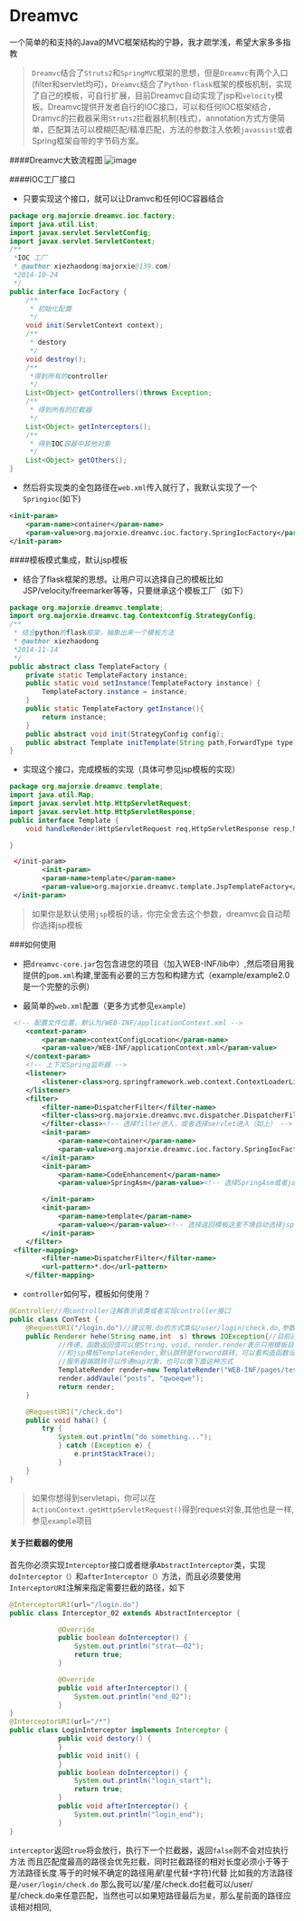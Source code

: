 Dreamvc
=================================== 
一个简单的和支持的Java的MVC框架结构的宁静，我才疏学浅，希望大家多多指教
>`Dreamvc`结合了`Struts2`和`SpringMVC`框架的思想，但是`Dreamvc`有两个入口(filter和servlet均可)，`Dreamvc`结合了`Python-flask`框架的模板机制，实现了自己的模板，可自行扩展，目前Dreamvc自动实现了jsp和`velocity`模板。Dreamvc提供开发者自行的IOC接口，可以和任何IOC框架结合，Dramvc的拦截器采用`Struts2`拦截器机制(栈式)，annotation方式方便简单，匹配算法可以模糊匹配/精准匹配，方法的参数注入依赖`javassist`或者Spring框架自带的字节码方案。

####Dreamvc大致流程图
![image](https://github.com/xiexiaodong/Dreamvc/blob/master/library/Dreamvc.png)

####IOC工厂接口
- 只要实现这个接口，就可以让Dramvc和任何IOC容器结合
```java
package org.majorxie.dreamvc.ioc.factory;
import java.util.List;
import javax.servlet.ServletConfig;
import javax.servlet.ServletContext;
/**
 *IOC 工厂
 * @author xiezhaodong(majorxie@139.com)
 *2014-10-24
 */
public interface IocFactory {
	/**
	 * 初始化配置
	 */
	void init(ServletContext context);
	/**
	 * destory
	 */
	void destroy();
	/**
	 *得到所有的controller
	 */
	List<Object> getControllers()throws Exception;
	/**
	 * 得到所有的拦截器
	 */
	List<Object> getInterceptors();
	/**
	 * 得到IOC容器中其他对象
	 */
	List<Object> getOthers();
}
```
- 然后将实现类的全包路径在`web.xml`传入就行了，我默认实现了一个`Springioc`(如下)
```xml
<init-param>
	<param-name>container</param-name>
	<param-value>org.majorxie.dreamvc.ioc.factory.SpringIocFactory</param-value>
</init-param>
```
####模板模式集成，默认jsp模板
- 结合了flask框架的思想。让用户可以选择自己的模板比如JSP/velocity/freemarker等等，只要继承这个模板工厂（如下）
```java
package org.majorxie.dreamvc.template;
import org.majorxie.dreamvc.tag.Contextconfig.StrategyConfig;
/**
 * 结合python的flask框架，抽象出来一个模板方法
 * @author xiezhaodong
 *2014-11-14
 */
public abstract class TemplateFactory {
	private static TemplateFactory instance;
	public static void setInstance(TemplateFactory instance) {
		TemplateFactory.instance = instance;
	}
	public static TemplateFactory getInstance(){
		return instance;
	}
	public abstract void init(StrategyConfig config);
	public abstract Template initTemplate(String path,ForwardType type) throws Exception;
}
```
- 实现这个接口，完成模板的实现（具体可参见jsp模板的实现）
```java
package org.majorxie.dreamvc.template;
import java.util.Map;
import javax.servlet.http.HttpServletRequest;
import javax.servlet.http.HttpServletResponse;
public interface Template {
	void handleRender(HttpServletRequest req,HttpServletResponse resp,Map<String, Object> models)throws Exception;

}
```
```xml
 </init-param>
	    <init-param>
	    <param-name>template</param-name>
	    <param-value>org.majorxie.dreamvc.template.JspTemplateFactory</param-value>
 </init-param>
```
>如果你是默认使用`jsp`模板的话，你完全舍去这个参数，dreamvc会自动帮你选择jsp模板

###如何使用
- 把`dreamvc-core.jar`包包含进您的项目（加入WEB-INF/lib中）,然后项目用我提供的`pom.xml`构建,里面有必要的三方包和构建方式（example/example2.0是一个完整的示例）

- 最简单的`web.xml`配置（更多方式参见`example`）
```xml
 <!-- 配置文件位置，默认为/WEB-INF/applicationContext.xml -->
    <context-param>
        <param-name>contextConfigLocation</param-name>
        <param-value>/WEB-INF/applicationContext.xml</param-value>
    </context-param>
    <!-- 上下文Spring监听器 -->
    <listener>
        <listener-class>org.springframework.web.context.ContextLoaderListener</listener-class>
    </listener>
    <filter>
        <filter-name>DispatcherFilter</filter-name>
        <filter-class>org.majorxie.dreamvc.mvc.dispatcher.DispatcherFilter
        </filter-class><!-- 选择filter进入，或者选择servlet进入（如上） -->
        <init-param>
            <param-name>container</param-name>
            <param-value>org.majorxie.dreamvc.ioc.factory.SpringIocFactory</param-value><!-- 选择springioc作为ioc容器 -->
        </init-param>
        <init-param>
            <param-name>CodeEnhancement</param-name>
            <param-value>SpringAsm</param-value><!-- 选择SpringAsm或者javassist -->

        </init-param>
        <init-param>
            <param-name>template</param-name>
            <param-value></param-value><!-- 选择返回模板这里不填自动选择jsp模板 -->
        </init-param>
    </filter>
 <filter-mapping>
        <filter-name>DispatcherFilter</filter-name>
        <url-pattern>*.do</url-pattern>
    </filter-mapping>
```
- `controller`如何写，模板如何使用？
```java
@Controller//用controller注解表示该类或者实现controller接口
public class ConTest {
    @RequestURI("/login.do")//建议用.do的方式类似/user/login/check.do,参数传递最好全部都传，不传递会报404
	public Renderer hehe(String name,int  s) throws IOException{//目前还不支持bean传递，只要传统的参数
			//传递，函数返回值可以使String、void、render.render表示只用模板目前有/JsonTemplate/TextTemplate/
			//和jsp模板TemplateRender,默认跳转是forword跳转，可以看构造函数设置FORWARD.Rediect设置客户端跳转
			//服务器端跳转可以传递map对象，也可以像下面这种方式
			TemplateRender render=new TemplateRender("WEB-INF/pages/test.jsp");
			render.addVaule("posts", "qwoeqwe");
			return render;
	}

	@RequestURI("/check.do")
	public void haha() {
		try {
			System.out.println("do something...");
			} catch (Exception e) {
			    e.printStackTrace();
			}
	}
}
```
>如果你想得到servletapi，你可以在`ActionContext.getHttpServletRequest()`得到request对象,其他也是一样,参见`example`项目

#### 关于拦截器的使用
首先你必须实现`Interceptor`接口或者继承`AbstractInterceptor`类，实现`doInterceptor（）`和`afterInterceptor（）`方法，而且必须要使用
`InterceptorURI`注解来指定需要拦截的路径，如下
```java
@InterceptorURI(url="/login.do")
public class Interceptor_02 extends AbstractInterceptor {

			@Override
			public boolean doInterceptor() {
				System.out.println("strat——02");
				return true;
			}

			@Override
			public void afterInterceptor() {
				System.out.println("end_02");
			}
}
@InterceptorURI(url="/*")
public class LoginInterceptor implements Interceptor {
			public void destory() {
			}
			public void init() {
			}
			public boolean doInterceptor() {
				System.out.println("login_start");
				return true;
			}
			public void afterInterceptor() {
				System.out.println("login_end");
			}
}
```
`interceptor`返回`true`将会放行，执行下一个拦截器，返回`false`则不会对应执行方法
而且匹配度最高的路径会优先拦截，同时拦截路径的相对长度必须小于等于方法路径长度.等于的时候不确定的路径用*星*(星代替`*`字符)代替
比如我的方法路径是`/user/login/check.do`
那么我可以/星/星/check.do拦截可以/user/星/check.do来任意匹配，当然也可以如果短路径最后为`星`，那么星前面的路径应该相对相同,

		

  
  
  
  
